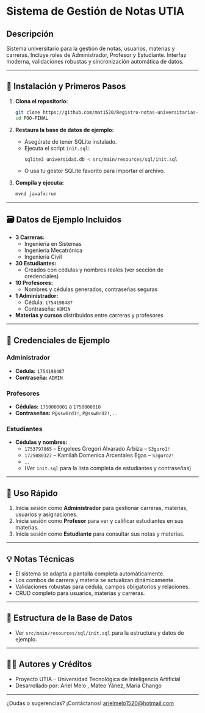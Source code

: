 # Sistema de Gestión de Notas UTIA

## Descripción
Sistema universitario para la gestión de notas, usuarios, materias y carreras. Incluye roles de Administrador, Profesor y Estudiante. Interfaz moderna, validaciones robustas y sincronización automática de datos.

---

## 🚀 Instalación y Primeros Pasos

1. **Clona el repositorio:**
   ```bash
   git clone https://github.com/mat1520/Registro-notas-universitarias-en-Java-y-Sql-Lite
   cd POO-FINAL
   ```
2. **Restaura la base de datos de ejemplo:**
   - Asegúrate de tener SQLite instalado.
   - Ejecuta el script `init.sql`:
     ```bash
     sqlite3 universidad.db < src/main/resources/sql/init.sql
     ```
   - O usa tu gestor SQLite favorito para importar el archivo.

3. **Compila y ejecuta:**
   ```bash
   mvnd javafx:run
   ```

---

## 🗃️ Datos de Ejemplo Incluidos
- **3 Carreras:**
  - Ingeniería en Sistemas
  - Ingeniería Mecatrónica
  - Ingeniería Civil
- **30 Estudiantes:**
  - Creados con cédulas y nombres reales (ver sección de credenciales)
- **10 Profesores:**
  - Nombres y cédulas generados, contraseñas seguras
- **1 Administrador:**
  - Cédula: `1754198487`
  - Contraseña: `ADMIN`
- **Materias y cursos** distribuidos entre carreras y profesores

---

## 🔑 Credenciales de Ejemplo

### Administrador
- **Cédula:** `1754198487`
- **Contraseña:** `ADMIN`

### Profesores
- **Cédulas:** `1750000001` a `1750000010`
- **Contraseñas:** `P@ssw0rd1!`, `P@ssw0rd2!`, ...

### Estudiantes
- **Cédulas y nombres:**
  - `1753797065` – Engelees Gregori Alvarado Arbiza – `S3guro1!`
  - `1725080327` – Kamilah Domenica Arcentales Egas – `S3guro2!`
  - ...
  - (Ver `init.sql` para la lista completa de estudiantes y contraseñas)

---

## 📝 Uso Rápido
1. Inicia sesión como **Administrador** para gestionar carreras, materias, usuarios y asignaciones.
2. Inicia sesión como **Profesor** para ver y calificar estudiantes en sus materias.
3. Inicia sesión como **Estudiante** para consultar sus notas y materias.

---

## 💡 Notas Técnicas
- El sistema se adapta a pantalla completa automáticamente.
- Los combos de carrera y materia se actualizan dinámicamente.
- Validaciones robustas para cédula, campos obligatorios y relaciones.
- CRUD completo para usuarios, materias y carreras.

---

## 📂 Estructura de la Base de Datos
- Ver `src/main/resources/sql/init.sql` para la estructura y datos de ejemplo.

---

## 👨‍💻 Autores y Créditos
- Proyecto UTIA – Universidad Tecnológica de Inteligencia Artificial
- Desarrollado por:  Ariel Melo , Mateo Yánez, Maria Chango

---

¿Dudas o sugerencias? ¡Contáctanos! 
arielmelo1520@hotmail.com
